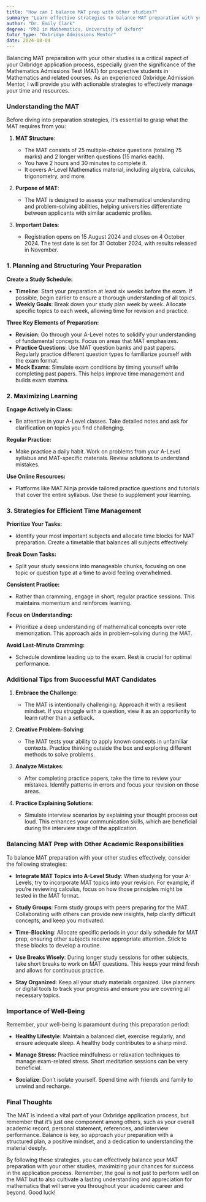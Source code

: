 ```yaml
---
title: "How can I balance MAT prep with other studies?"
summary: "Learn effective strategies to balance MAT preparation with your studies for a successful Oxbridge application in Mathematics and related fields."
author: "Dr. Emily Clark"
degree: "PhD in Mathematics, University of Oxford"
tutor_type: "Oxbridge Admissions Mentor"
date: 2024-08-04
---
```


Balancing MAT preparation with your other studies is a critical aspect of your Oxbridge application process, especially given the significance of the Mathematics Admissions Test (MAT) for prospective students in Mathematics and related courses. As an experienced Oxbridge Admission Mentor, I will provide you with actionable strategies to effectively manage your time and resources. 

### Understanding the MAT

Before diving into preparation strategies, it’s essential to grasp what the MAT requires from you:

1. **MAT Structure**: 
   - The MAT consists of 25 multiple-choice questions (totaling 75 marks) and 2 longer written questions (15 marks each). 
   - You have 2 hours and 30 minutes to complete it.
   - It covers A-Level Mathematics material, including algebra, calculus, trigonometry, and more.

2. **Purpose of MAT**: 
   - The MAT is designed to assess your mathematical understanding and problem-solving abilities, helping universities differentiate between applicants with similar academic profiles.

3. **Important Dates**: 
   - Registration opens on 15 August 2024 and closes on 4 October 2024. The test date is set for 31 October 2024, with results released in November.

### 1. Planning and Structuring Your Preparation

**Create a Study Schedule:**
   - **Timeline**: Start your preparation at least six weeks before the exam. If possible, begin earlier to ensure a thorough understanding of all topics.
   - **Weekly Goals**: Break down your study plan week by week. Allocate specific topics to each week, allowing time for revision and practice.

**Three Key Elements of Preparation:**
   - **Revision**: Go through your A-Level notes to solidify your understanding of fundamental concepts. Focus on areas that MAT emphasizes.
   - **Practice Questions**: Use MAT question banks and past papers. Regularly practice different question types to familiarize yourself with the exam format.
   - **Mock Exams**: Simulate exam conditions by timing yourself while completing past papers. This helps improve time management and builds exam stamina.

### 2. Maximizing Learning

**Engage Actively in Class:**
   - Be attentive in your A-Level classes. Take detailed notes and ask for clarification on topics you find challenging.

**Regular Practice:**
   - Make practice a daily habit. Work on problems from your A-Level syllabus and MAT-specific materials. Review solutions to understand mistakes.

**Use Online Resources:**
   - Platforms like MAT.Ninja provide tailored practice questions and tutorials that cover the entire syllabus. Use these to supplement your learning.

### 3. Strategies for Efficient Time Management

**Prioritize Your Tasks:**
   - Identify your most important subjects and allocate time blocks for MAT preparation. Create a timetable that balances all subjects effectively.

**Break Down Tasks:**
   - Split your study sessions into manageable chunks, focusing on one topic or question type at a time to avoid feeling overwhelmed.

**Consistent Practice:**
   - Rather than cramming, engage in short, regular practice sessions. This maintains momentum and reinforces learning.

**Focus on Understanding:**
   - Prioritize a deep understanding of mathematical concepts over rote memorization. This approach aids in problem-solving during the MAT.

**Avoid Last-Minute Cramming:**
   - Schedule downtime leading up to the exam. Rest is crucial for optimal performance.

### Additional Tips from Successful MAT Candidates

1. **Embrace the Challenge**:
   - The MAT is intentionally challenging. Approach it with a resilient mindset. If you struggle with a question, view it as an opportunity to learn rather than a setback.

2. **Creative Problem-Solving**:
   - The MAT tests your ability to apply known concepts in unfamiliar contexts. Practice thinking outside the box and exploring different methods to solve problems.

3. **Analyze Mistakes**:
   - After completing practice papers, take the time to review your mistakes. Identify patterns in errors and focus your revision on those areas.

4. **Practice Explaining Solutions**:
   - Simulate interview scenarios by explaining your thought process out loud. This enhances your communication skills, which are beneficial during the interview stage of the application.

### Balancing MAT Prep with Other Academic Responsibilities

To balance MAT preparation with your other studies effectively, consider the following strategies:

- **Integrate MAT Topics into A-Level Study**: When studying for your A-Levels, try to incorporate MAT topics into your revision. For example, if you’re reviewing calculus, focus on how those principles might be tested in the MAT format.

- **Study Groups**: Form study groups with peers preparing for the MAT. Collaborating with others can provide new insights, help clarify difficult concepts, and keep you motivated.

- **Time-Blocking**: Allocate specific periods in your daily schedule for MAT prep, ensuring other subjects receive appropriate attention. Stick to these blocks to develop a routine.

- **Use Breaks Wisely**: During longer study sessions for other subjects, take short breaks to work on MAT questions. This keeps your mind fresh and allows for continuous practice.

- **Stay Organized**: Keep all your study materials organized. Use planners or digital tools to track your progress and ensure you are covering all necessary topics.

### Importance of Well-Being

Remember, your well-being is paramount during this preparation period:

- **Healthy Lifestyle**: Maintain a balanced diet, exercise regularly, and ensure adequate sleep. A healthy body contributes to a sharp mind.

- **Manage Stress**: Practice mindfulness or relaxation techniques to manage exam-related stress. Short meditation sessions can be very beneficial.

- **Socialize**: Don’t isolate yourself. Spend time with friends and family to unwind and recharge.

### Final Thoughts

The MAT is indeed a vital part of your Oxbridge application process, but remember that it’s just one component among others, such as your overall academic record, personal statement, references, and interview performance. Balance is key, so approach your preparation with a structured plan, a positive mindset, and a dedication to understanding the material deeply.

By following these strategies, you can effectively balance your MAT preparation with your other studies, maximizing your chances for success in the application process. Remember, the goal is not just to perform well on the MAT but to also cultivate a lasting understanding and appreciation for mathematics that will serve you throughout your academic career and beyond. Good luck!
    